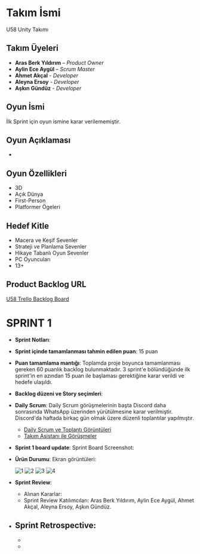 # **Takım İsmi**

U58 Unity Takımı

## Takım Üyeleri

-	**Aras Berk Yıldırım**  – *Product Owner*
-	**Aylin Ece Aygül** – *Scrum Master*
-	**Ahmet Akçal** - *Developer*
-	**Aleyna Ersoy** - *Developer*
-	**Aşkın Gündüz** - *Developer*

## Oyun İsmi

İlk Sprint için oyun ismine karar verilememiştir.

## Oyun Açıklaması

- 

## Oyun Özellikleri

- 3D
- Açık Dünya
- First-Person
- Platformer Ögeleri

## Hedef Kitle

- Macera ve Keşif Sevenler
- Strateji ve Planlama Sevenler
- Hikaye Tabanlı Oyun Sevenler
- PC Oyuncuları
- 13+

## Product Backlog URL

[U58 Trello Backlog Board](https://trello.com/b/4T7hiQ06/sprint-1)

# **SPRINT 1**
- **Sprint Notları**: 
- **Sprint içinde tamamlanması tahmin edilen puan**: 15 puan
- **Puan tamamlama mantığı**: Toplamda proje boyunca tamamlanması gereken 60 puanlık backlog bulunmaktadır. 3 sprint'e bölündüğünde ilk sprint'in en azından 15 puan ile başlaması gerektiğine karar verildi ve hedefe ulaşıldı.
- **Backlog düzeni ve Story seçimleri**: 
- **Daily Scrum**: Daily Scrum görüşmelerinin başta Discord daha sonrasında WhatsApp üzerinden yürütülmesine karar verilmiştir. Discord'da haftada birkaç gün olmak üzere düzenli toplantılar yapılmıştır.
    - [Daily Scrum ve Toplantı Görüntüleri](https://1drv.ms/f/s!AtbTsuS_or4ybeMU0hdxjEO0nVg)
    - [Takım Asistanı ile Görüşmeler](https://1drv.ms/f/s!AtbTsuS_or4yd1ch9V3hgB6YXZ0)
- **Sprint 1 board update**: Sprint Board Screenshot:
  
- **Ürün Durumu**: Ekran görüntüleri:
  
  ![1](https://github.com/Govua58/U-58/assets/173603073/df63ceae-ac1c-473e-9d14-d20b1603042f)
  ![2](https://github.com/Govua58/U-58/assets/173603073/fe72cae0-fc4f-42af-8a0f-0691bb19e959)
  ![3](https://github.com/Govua58/U-58/assets/173603073/85d99bac-5272-4cda-8f3b-2873d286745a)
  ![4](https://github.com/Govua58/U-58/assets/173603073/0602a2c7-d62a-4ddf-a2d4-b651a6438aa5)
  
- **Sprint Review**:
    - Alınan Kararlar:
    - Sprint Review Katılımcıları: Aras Berk Yıldırım, Aylin Ece Aygül, Ahmet Akçal, Aleyna Ersoy, Aşkın Gündüz.

- **Sprint Retrospective:**
    -
    -
    -
